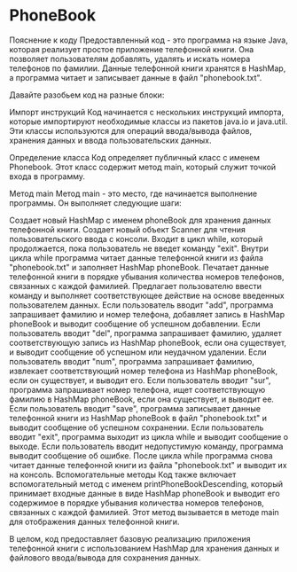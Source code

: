 # PhoneBook

Пояснение к коду
Предоставленный код - это программа на языке Java, которая реализует простое приложение телефонной книги. Она позволяет пользователям добавлять, удалять и искать номера телефонов по фамилии. Данные телефонной книги хранятся в HashMap, а программа читает и записывает данные в файл "phonebook.txt".

Давайте разобьем код на разные блоки:

Импорт инструкций
Код начинается с нескольких инструкций импорта, которые импортируют необходимые классы из пакетов java.io и java.util. Эти классы используются для операций ввода/вывода файлов, хранения данных и ввода пользовательских данных.

Определение класса
Код определяет публичный класс с именем Phonebook. Этот класс содержит метод main, который служит точкой входа в программу.

Метод main
Метод main - это место, где начинается выполнение программы. Он выполняет следующие шаги:

Создает новый HashMap с именем phoneBook для хранения данных телефонной книги.
Создает новый объект Scanner для чтения пользовательского ввода с консоли.
Входит в цикл while, который продолжается, пока пользователь не введет команду "exit".
Внутри цикла while программа читает данные телефонной книги из файла "phonebook.txt" и заполняет HashMap phoneBook.
Печатает данные телефонной книги в порядке убывания количества номеров телефонов, связанных с каждой фамилией.
Предлагает пользователю ввести команду и выполняет соответствующее действие на основе введенных пользователем данных.
Если пользователь вводит "add", программа запрашивает фамилию и номер телефона, добавляет запись в HashMap phoneBook и выводит сообщение об успешном добавлении.
Если пользователь вводит "del", программа запрашивает фамилию, удаляет соответствующую запись из HashMap phoneBook, если она существует, и выводит сообщение об успешном или неудачном удалении.
Если пользователь вводит "num", программа запрашивает фамилию, извлекает соответствующий номер телефона из HashMap phoneBook, если он существует, и выводит его.
Если пользователь вводит "sur", программа запрашивает номер телефона, ищет соответствующую фамилию в HashMap phoneBook, если она существует, и выводит ее.
Если пользователь вводит "save", программа записывает данные телефонной книги из HashMap phoneBook в файл "phonebook.txt" и выводит сообщение об успешном сохранении.
Если пользователь вводит "exit", программа выходит из цикла while и выводит сообщение о выходе.
Если пользователь вводит недопустимую команду, программа выводит сообщение об ошибке.
После цикла while программа снова читает данные телефонной книги из файла "phonebook.txt" и выводит их на консоль.
Вспомогательные методы
Код также включает вспомогательный метод с именем printPhoneBookDescending, который принимает входные данные в виде HashMap phoneBook и выводит его содержимое в порядке убывания количества номеров телефонов, связанных с каждой фамилией. Этот метод вызывается в методе main для отображения данных телефонной книги.

В целом, код предоставляет базовую реализацию приложения телефонной книги с использованием HashMap для хранения данных и файлового ввода/вывода для сохранения данных.
